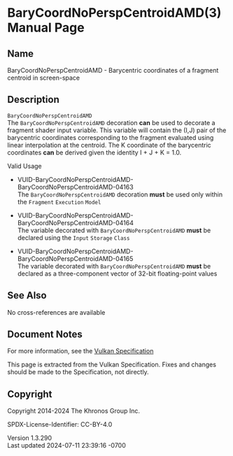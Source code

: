 # BaryCoordNoPerspCentroidAMD(3) Manual Page

## Name

BaryCoordNoPerspCentroidAMD - Barycentric coordinates of a fragment
centroid in screen-space



## <a href="#_description" class="anchor"></a>Description

`BaryCoordNoPerspCentroidAMD`  
The `BaryCoordNoPerspCentroidAMD` decoration **can** be used to decorate
a fragment shader input variable. This variable will contain the (I,J)
pair of the barycentric coordinates corresponding to the fragment
evaluated using linear interpolation at the centroid. The K coordinate
of the barycentric coordinates **can** be derived given the identity I +
J + K = 1.0.

Valid Usage

- <a
  href="#VUID-BaryCoordNoPerspCentroidAMD-BaryCoordNoPerspCentroidAMD-04163"
  id="VUID-BaryCoordNoPerspCentroidAMD-BaryCoordNoPerspCentroidAMD-04163"></a>
  VUID-BaryCoordNoPerspCentroidAMD-BaryCoordNoPerspCentroidAMD-04163  
  The `BaryCoordNoPerspCentroidAMD` decoration **must** be used only
  within the `Fragment` `Execution` `Model`

- <a
  href="#VUID-BaryCoordNoPerspCentroidAMD-BaryCoordNoPerspCentroidAMD-04164"
  id="VUID-BaryCoordNoPerspCentroidAMD-BaryCoordNoPerspCentroidAMD-04164"></a>
  VUID-BaryCoordNoPerspCentroidAMD-BaryCoordNoPerspCentroidAMD-04164  
  The variable decorated with `BaryCoordNoPerspCentroidAMD` **must** be
  declared using the `Input` `Storage` `Class`

- <a
  href="#VUID-BaryCoordNoPerspCentroidAMD-BaryCoordNoPerspCentroidAMD-04165"
  id="VUID-BaryCoordNoPerspCentroidAMD-BaryCoordNoPerspCentroidAMD-04165"></a>
  VUID-BaryCoordNoPerspCentroidAMD-BaryCoordNoPerspCentroidAMD-04165  
  The variable decorated with `BaryCoordNoPerspCentroidAMD` **must** be
  declared as a three-component vector of 32-bit floating-point values

## <a href="#_see_also" class="anchor"></a>See Also

No cross-references are available

## <a href="#_document_notes" class="anchor"></a>Document Notes

For more information, see the <a
href="https://registry.khronos.org/vulkan/specs/1.3-extensions/html/vkspec.html#BaryCoordNoPerspCentroidAMD"
target="_blank" rel="noopener">Vulkan Specification</a>

This page is extracted from the Vulkan Specification. Fixes and changes
should be made to the Specification, not directly.

## <a href="#_copyright" class="anchor"></a>Copyright

Copyright 2014-2024 The Khronos Group Inc.

SPDX-License-Identifier: CC-BY-4.0

Version 1.3.290  
Last updated 2024-07-11 23:39:16 -0700
